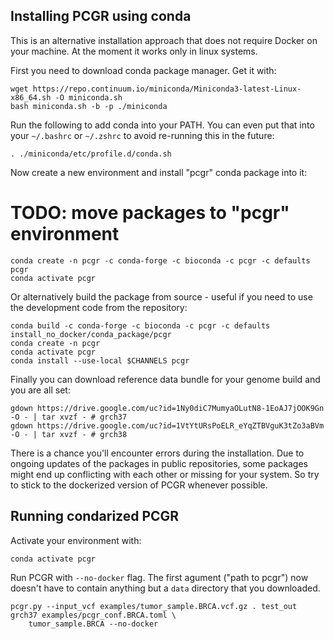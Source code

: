 ## Installing PCGR using conda

This is an alternative installation approach that does not require Docker on your machine. At the moment it works only in linux systems.

First you need to download conda package manager. Get it with:

```
wget https://repo.continuum.io/miniconda/Miniconda3-latest-Linux-x86_64.sh -O miniconda.sh
bash miniconda.sh -b -p ./miniconda
```

Run the following to add conda into your PATH. You can even put that into your `~/.bashrc` or `~/.zshrc` to avoid re-running this in the future:

```
. ./miniconda/etc/profile.d/conda.sh
```

Now create a new environment and install "pcgr" conda package into it:

# TODO: move packages to "pcgr" environment
```
conda create -n pcgr -c conda-forge -c bioconda -c pcgr -c defaults pcgr
conda activate pcgr
```

Or alternatively build the package from source - useful if you need to use the development code from the repository:

```
conda build -c conda-forge -c bioconda -c pcgr -c defaults install_no_docker/conda_package/pcgr
conda create -n pcgr
conda activate pcgr
conda install --use-local $CHANNELS pcgr
```

Finally you can download reference data bundle for your genome build and you are all set:

```
gdown https://drive.google.com/uc?id=1Ny0diC7MumyaOLutN8-1EoAJ7jOOK9Gn -O - | tar xvzf - # grch37
gdown https://drive.google.com/uc?id=1VtYtURsPoELR_eYqZTBVguK3tZo3aBVm -O - | tar xvzf - # grch38
```

There is a chance you'll encounter errors during the installation. Due to ongoing updates of the packages in public repositories, some packages might end up conflicting with each other or missing for your system. So try to stick to the dockerized version of PCGR whenever possible.

## Running condarized PCGR

Activate your environment with:

```
conda activate pcgr
```

Run PCGR with `--no-docker` flag. The first agument ("path to pcgr") now doesn't have to contain anything but a `data` directory that you downloaded.

```
pcgr.py --input_vcf examples/tumor_sample.BRCA.vcf.gz . test_out grch37 examples/pcgr_conf.BRCA.toml \
    tumor_sample.BRCA --no-docker
```
